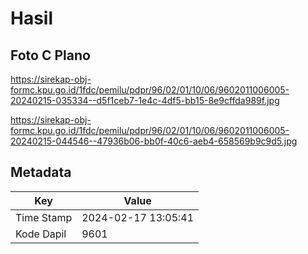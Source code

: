 # Hasil

## Foto C Plano

https://sirekap-obj-formc.kpu.go.id/1fdc/pemilu/pdpr/96/02/01/10/06/9602011006005-20240215-035334--d5f1ceb7-1e4c-4df5-bb15-8e9cffda989f.jpg

https://sirekap-obj-formc.kpu.go.id/1fdc/pemilu/pdpr/96/02/01/10/06/9602011006005-20240215-044546--47936b06-bb0f-40c6-aeb4-658569b9c9d5.jpg


## Metadata

| Key        | Value               |
| ---------- | ------------------- |
| Time Stamp | 2024-02-17 13:05:41 |
| Kode Dapil | 9601                |



